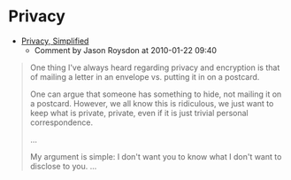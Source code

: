 # Privacy

* [Privacy, Simplified](http://www.codesimplicity.com/post/privacy-simplified/)
    - Comment by Jason Roysdon at 2010-01-22 09:40

> One thing I've always heard regarding privacy and encryption is that of mailing a letter in an envelope vs. putting it in on a postcard.
>
> One can argue that someone has something to hide, not mailing it on a postcard. However, we all know this is ridiculous, we just want to keep what is private, private, even if it is just trivial personal correspondence.
>
> ...
>
> My argument is simple: I don't want you to know what I don't want to disclose to you. ...
